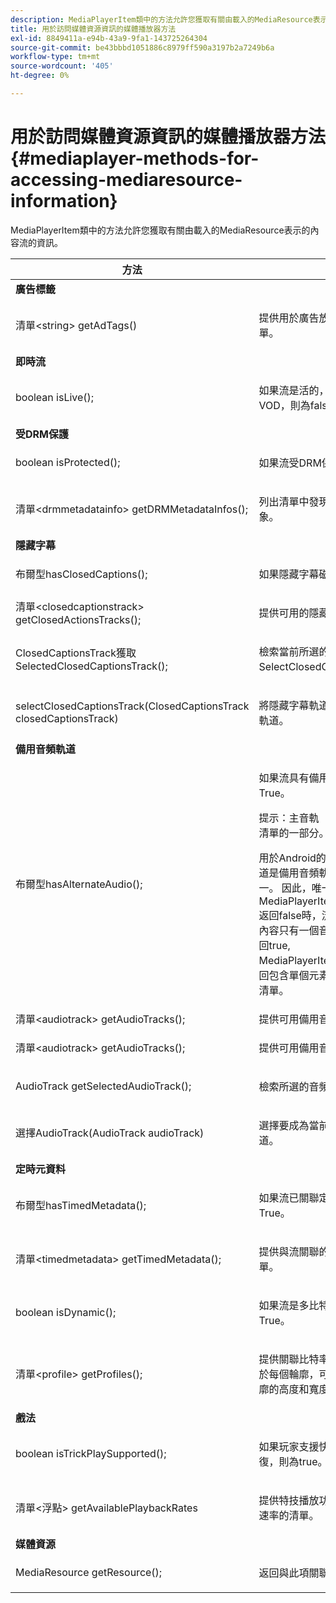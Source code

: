 ```yaml
---
description: MediaPlayerItem類中的方法允許您獲取有關由載入的MediaResource表示的內容流的資訊。
title: 用於訪問媒體資源資訊的媒體播放器方法
exl-id: 8849411a-e94b-43a9-9fa1-143725264304
source-git-commit: be43bbbd1051886c8979ff590a3197b2a7249b6a
workflow-type: tm+mt
source-wordcount: '405'
ht-degree: 0%

---
```


# 用於訪問媒體資源資訊的媒體播放器方法{#mediaplayer-methods-for-accessing-mediaresource-information}

MediaPlayerItem類中的方法允許您獲取有關由載入的MediaResource表示的內容流的資訊。

<table frame="all" colsep="1" rowsep="1" id="table_77B55D506FE24326A03D97AA087231FF"> 
 <thead> 
  <tr rowsep="1"> 
   <th colname="2" class="entry"> 方法 </th> 
   <th colname="3" class="entry"> 說明 </th> 
  </tr> 
 </thead>
 <tbody> 
  <tr rowsep="1"> 
   <td colname="1"> <b>廣告標籤</b> </td> 
   <td colname="3"> </td>
  </tr> 
  <tr rowsep="1"> 
   <td colname="2"> <span class="codeph"> 清單&lt;string&gt; getAdTags() </span> </td> 
   <td colname="3"> <p>提供用於廣告放置過程的廣告標籤清單。 </p> </td> 
  </tr> 
  <tr rowsep="1"> 
   <td colname="1"> <b>即時流</b> </td> 
   <td colname="3"> </td>
  </tr> 
  <tr rowsep="1"> 
   <td colname="2"> <span class="codeph"> boolean isLive(); </span> </td> 
   <td colname="3"> <p>如果流是活的，則為true;如果為VOD，則為false。 </p> </td> 
  </tr> 
  <tr rowsep="1"> 
   <td colname="1"> <b>受DRM保護</b> </td> 
  </tr> 
  <tr rowsep="1"> 
   <td colname="2"> <span class="codeph"> boolean isProtected(); </span> </td> 
   <td colname="3"> <p>如果流受DRM保護，則為True。 </p> </td> 
  </tr> 
  <tr rowsep="1"> 
   <td colname="2"> <span class="codeph"> 清單&lt;drmmetadatainfo&gt; getDRMMetadataInfos(); </span> </td> 
   <td colname="3"> <p>列出清單中發現的所有DRM元資料對象。 </p> </td> 
  </tr> 
  <tr rowsep="1"> 
   <td colname="1"> <b>隱藏字幕</b> </td> 
   <td colname="3"> </td>
  </tr> 
  <tr rowsep="1"> 
   <td colname="2"> <span class="codeph"> 布爾型hasClosedCaptions(); </span> </td> 
   <td colname="3"> <p>如果隱藏字幕磁軌可用，則為True。 </p> </td> 
  </tr> 
  <tr rowsep="1"> 
   <td colname="2"> <span class="codeph"> 清單&lt;closedcaptionstrack&gt; getClosedActionsTracks(); </span> </td> 
   <td colname="3"> <p>提供可用的隱藏字幕軌道清單。 </p> </td> 
  </tr> 
  <tr rowsep="1"> 
   <td colname="2"> <span class="codeph"> ClosedCaptionsTrack獲取SelectedClosedCaptionsTrack(); </span> </td> 
   <td colname="3"> <p>檢索當前所選的隱藏字幕 <span class="codeph"> SelectClosedCaptionsTrack </span>。 </p> </td> 
  </tr> 
  <tr rowsep="1"> 
   <td colname="2"> <span class="codeph"> selectClosedCaptionsTrack(ClosedCaptionsTrack closedCaptionsTrack) </span> </td> 
   <td colname="3"> <p>將隱藏字幕軌道設定為當前隱藏字幕軌道。 </p> </td> 
  </tr> 
  <tr rowsep="1"> 
   <td colname="1"> <b>備用音頻軌道</b> </td> 
   <td colname="3"> </td>
  </tr> 
  <tr rowsep="1"> 
   <td colname="2"> <span class="codeph"> 布爾型hasAlternateAudio(); </span> </td> 
   <td colname="3"> <p>如果流具有備用音頻軌道，則為True。 </p> <p>提示：主音軌（預設）也是備用音軌清單的一部分。 </p> <p>用於Android的TVSDK認為主音頻軌道是備用音頻軌道清單中的項目之一。 因此，唯一一個 <span class="codeph"> MediaPlayerItem.hasAlternateAudio </span> 返回false時，流根本沒有音頻。 如果內容只有一個音頻軌道，則此方法返回true, <span class="codeph"> MediaPlayerItem.getAudioTracks </span> 返回包含單個元素（預設音頻軌道）的清單。 </p> </td> 
  </tr> 
  <tr rowsep="1"> 
   <td colname="2"> <span class="codeph"> 清單&lt;audiotrack&gt; getAudioTracks(); </span> </td> 
   <td colname="3"> 提供可用備用音頻軌道的清單。 </td> 
  </tr> 
  <tr rowsep="1"> 
   <td colname="2"> <span class="codeph"> 清單&lt;audiotrack&gt; getAudioTracks(); </span> </td> 
   <td colname="3"> <p>提供可用備用音頻軌道的清單。 </p> </td> 
  </tr> 
  <tr rowsep="1"> 
   <td colname="2"> <span class="codeph"> AudioTrack getSelectedAudioTrack(); </span> </td> 
   <td colname="3"> <p>檢索所選的音頻軌道 <span class="codeph"> 選擇音頻軌道 </span>。 </p> </td> 
  </tr> 
  <tr rowsep="1"> 
   <td colname="2"> <span class="codeph"> 選擇AudioTrack(AudioTrack audioTrack) </span> </td> 
   <td colname="3"> <p>選擇要成為當前音頻軌道的音頻軌道。 </p> </td> 
  </tr> 
  <tr rowsep="1"> 
   <td colname="1"> <b>定時元資料</b> </td> 
   <td colname="3"> </td>
  </tr> 
  <tr rowsep="1"> 
   <td colname="2"> <span class="codeph"> 布爾型hasTimedMetadata(); </span> </td> 
   <td colname="3"> <p>如果流已關聯定時元資料，則為True。 </p> </td> 
  </tr> 
  <tr rowsep="1"> 
   <td colname="2"> <span class="codeph"> 清單&lt;timedmetadata&gt; getTimedMetadata(); </span> </td> 
   <td colname="3"> <p>提供與流關聯的定時元資料對象的清單。 </p> </td> 
  </tr> 
  <tr rowsep="1"> 
   <td colname="2"> <span class="codeph"> boolean isDynamic(); </span> </td> 
   <td colname="3"> <p>如果流是多比特率(MBR)流，則為True。 </p> </td> 
  </tr> 
  <tr rowsep="1"> 
   <td colname="2"> <span class="codeph"> 清單&lt;profile&gt; getProfiles(); </span> </td> 
   <td colname="3"> <p>提供關聯比特率配置檔案的清單。 對於每個輪廓，可檢索其位速率以及輪廓的高度和寬度。 </p> </td> 
  </tr> 
  <tr rowsep="1"> 
   <td colname="1"> <b>戲法</b> </td> 
   <td colname="3"> </td>
  </tr> 
  <tr rowsep="1"> 
   <td colname="2"> <span class="codeph"> boolean isTrickPlaySupported(); </span> </td> 
   <td colname="3"> <p>如果玩家支援快速前進、倒帶和恢復，則為true。 </p> </td> 
  </tr> 
  <tr rowsep="1"> 
   <td colname="2"> <span class="codeph"> 清單&lt;浮點&gt; getAvailablePlaybackRates </span> </td> 
   <td colname="3"> <p>提供特技播放功能上下文中可用播放速率的清單。 </p> </td> 
  </tr> 
  <tr rowsep="1"> 
   <td colname="1"> <b>媒體資源</b> </td> 
   <td colname="3"> </td>
  </tr> 
  <tr rowsep="1"> 
   <td colname="2"> <span class="codeph"> MediaResource getResource(); </span> </td> 
   <td colname="3"> <p>返回與此項關聯的媒體資源。 </p> </td> 
  </tr> 
 </tbody> 
</table>
